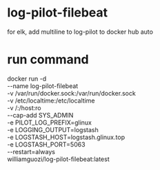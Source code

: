 # log-pilot-filebeat
for elk, add multiline to log-pilot to docker hub auto

# run command
docker run -d \
   --name log-pilot-filebeat \
   -v /var/run/docker.sock:/var/run/docker.sock \
   -v /etc/localtime:/etc/localtime \
   -v /:/host:ro \
   --cap-add SYS_ADMIN \
   -e PILOT_LOG_PREFIX=glinux \
   -e LOGGING_OUTPUT=logstash \
   -e LOGSTASH_HOST=logstash.glinux.top \
   -e LOGSTASH_PORT=5063 \
   --restart=always \
   williamguozi/log-pilot-filebeat:latest
